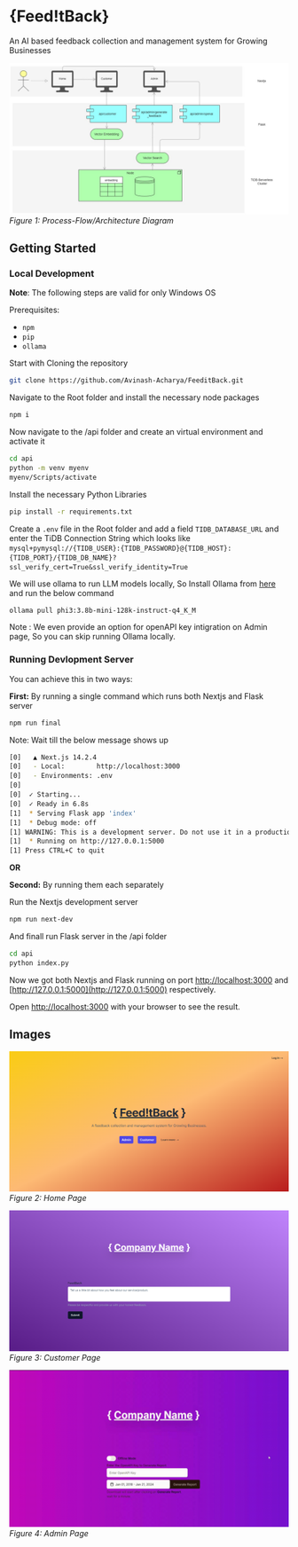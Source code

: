 # {Feed!tBack}

An AI based feedback collection and management system for Growing Businesses

![Process-Flow/Architecture Diagram](TiDB_FeedItBack.jpg)
_Figure 1: Process-Flow/Architecture Diagram_

## Getting Started

### Local Development

**Note**: The following steps are valid for only Windows OS

Prerequisites:

- `npm`
- `pip`
- `ollama`

Start with Cloning the repository

```bash
git clone https://github.com/Avinash-Acharya/FeeditBack.git
```

Navigate to the Root folder and install the necessary node packages

```bash
npm i
```

Now navigate to the /api folder and create an virtual environment and activate it

```bash
cd api
python -m venv myenv
myenv/Scripts/activate
```

Install the necessary Python Libraries

```bash
pip install -r requirements.txt
```

Create a `.env` file in the Root folder and add a field `TIDB_DATABASE_URL` and enter the TiDB Connection String which looks like `mysql+pymysql://{TIDB_USER}:{TIDB_PASSWORD}@{TIDB_HOST}:{TIDB_PORT}/{TIDB_DB_NAME}?ssl_verify_cert=True&ssl_verify_identity=True`

We will use ollama to run LLM models locally, So Install Ollama from [here](https://ollama.com/) and run the below command

```bash
ollama pull phi3:3.8b-mini-128k-instruct-q4_K_M
```

Note : We even provide an option for openAPI key intigration on Admin page, So you can skip running Ollama locally.

### Running Devlopment Server

You can achieve this in two ways:

**First:**
By running a single command which runs both Nextjs and Flask server

```bash
npm run final
```

Note: Wait till the below message shows up

```bash
[0]   ▲ Next.js 14.2.4
[0]   - Local:        http://localhost:3000
[0]   - Environments: .env
[0]
[0]  ✓ Starting...
[0]  ✓ Ready in 6.8s
[1]  * Serving Flask app 'index'
[1]  * Debug mode: off
[1] WARNING: This is a development server. Do not use it in a production deployment. Use a production WSGI server instead.
[1]  * Running on http://127.0.0.1:5000
[1] Press CTRL+C to quit
```

**OR**

**Second:**
By running them each separately

Run the Nextjs development server

```bash
npm run next-dev
```

And finall run Flask server in the /api folder

```bash
cd api
python index.py
```

Now we got both Nextjs and Flask running on port [http://localhost:3000](http://localhost:3000) and [http://127.0.0.1:5000](http://127.0.0.1:5000) respectively.

Open [http://localhost:3000](http://localhost:3000) with your browser to see the result.

## Images

![Home Page](home.jpg)
_Figure 2: Home Page_

![Customer Page](customer.jpg)
_Figure 3: Customer Page_

![Admin Page](admin.gif)
_Figure 4: Admin Page_
